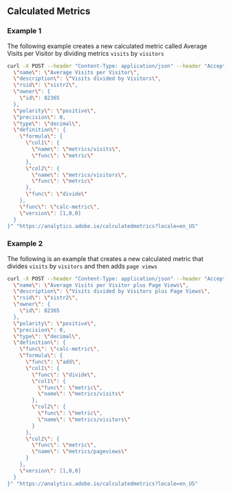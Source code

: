 
## Calculated Metrics

### Example 1

The following example creates a new calculated metric called Average Visits per Visitor by dividing metrics `visits` by `visitors`

```bash
curl -X POST --header "Content-Type: application/json" --header "Accept: application/json" --header "Authorization: Bearer [ACCESSTOKEN]" -d "{
  \"name\": \"Average Visits per Visitor\",
  \"description\": \"Visits divided by Visitors\",
  \"rsid\": \"sistr2\",
  \"owner\": {
    \"id\": 82365
  },
  \"polarity\": \"positive\",
  \"precision\": 0,
  \"type\": \"decimal\",
  \"definition\": {
    \"formula\": {
      \"col1\": {
        \"name\": \"metrics/visits\",
        \"func\": \"metric\"
      },
      \"col2\": {
        \"name\": \"metrics/visitors\",
        \"func\": \"metric\"
      },
      \"func\": \"divide\"
    },
    \"func\": \"calc-metric\",
    \"version\": [1,0,0]
  }
}" "https://analytics.adobe.io/calculatedmetrics?locale=en_US"
```

### Example 2

The following is an example that creates a new calculated metric that divides `visits` by `visitors` and then adds `page views`
```bash
curl -X POST --header "Content-Type: application/json" --header "Accept: application/json" --header "Authorization: Bearer [ACCESSTOKEN]" -d "{
  \"name\": \"Average Visits per Visitor plus Page Views\",
  \"description\": \"Visits divided by Visitors plus Page Views\",
  \"rsid\": \"sistr2\",
  \"owner\": {
    \"id\": 82365
  },
  \"polarity\": \"positive\",
  \"precision\": 0,
  \"type\": \"decimal\",
  \"definition\": {
    \"func\": \"calc-metric\",
    \"formula\": {
      \"func\": \"add\",
      \"col1\": {
        \"func\": \"divide\",
        \"col1\": {
          \"func\": \"metric\",
          \"name\": \"metrics/visits\"
        },
        \"col2\": {
          \"func\": \"metric\",
          \"name\": \"metrics/visitors\"
        }
      },
      \"col2\": {
        \"func\": \"metric\",
        \"name\": \"metrics/pageviews\"
      }
    },
    \"version\": [1,0,0]
  }
}" "https://analytics.adobe.io/calculatedmetrics?locale=en_US"
```
